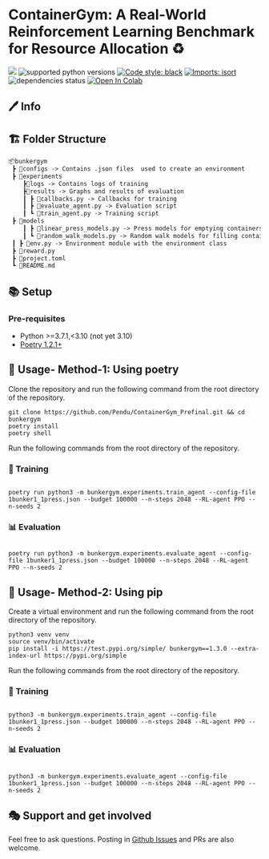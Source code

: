 # ContainerGym: A Real-World Reinforcement Learning Benchmark for Resource Allocation ♻️

[<img src="https://img.shields.io/badge/license-MIT-blue">](https://github.com/vwxyzjn/cleanrl)
![supported python versions](https://img.shields.io/badge/python-%3C%203.10-306998)
[![Code style: black](https://img.shields.io/badge/code%20style-black-000000.svg)](https://github.com/psf/black)
[![Imports: isort](https://img.shields.io/badge/%20imports-isort-%231674b1?style=flat&labelColor=ef8336)](https://pycqa.github.io/isort/)
![dependencies status](https://img.shields.io/badge/dependencies-up%20to%20date-brightgreen)
[![Open In Colab](https://colab.research.google.com/assets/colab-badge.svg)](https://colab.research.google.com/drive/15GNDAoepHN524mFIQsieBJEohRtRt82z?usp=sharing)
## 🖊 Info


## 🏗 Folder Structure 

```txt
📦bunkergym
 ┣ 📂configs -> Contains .json files  used to create an environment
 ┣ 📂experiments 
    ┣📂logs -> Contains logs of training
    ┣📂results -> Graphs and results of evaluation
    ┃ ┣ 📜callbacks.py -> Callbacks for training
    ┃ ┣ 📜evaluate_agent.py -> Evaluation script
    ┃ ┗ 📜train_agent.py -> Training script
 ┣ 📂models
    ┃ ┣ 📜linear_press_models.py -> Press models for emptying containers
    ┃ ┗ 📜random_walk_models.py -> Random walk models for filling containers
 ┃ ┣ 📜env.py -> Environment module with the environment class
 ┣ 📜reward.py
 ┣ 📜project.toml
 ┗ 📜README.md   
```

## 📚 Setup

### Pre-requisites

* Python >=3.7.1,<3.10 (not yet 3.10)
* [Poetry 1.2.1+](https://python-poetry.org)

## 🤖 Usage- Method-1: Using poetry

Clone the repository and run the following command from the root directory of the repository.

```{bash}
git clone https://github.com/Pendu/ContainerGym_Prefinal.git && cd bunkergym
poetry install
poetry shell

```
Run the following commands from the root directory of the repository.

### 👑 Training

```

poetry run python3 -m bunkergym.experiments.train_agent --config-file 1bunker1_1press.json --budget 100000 --n-steps 2048 --RL-agent PPO --n-seeds 2

```
### 📊 Evaluation

```

poetry run python3 -m bunkergym.experiments.evaluate_agent --config-file 1bunker1_1press.json --budget 100000 --n-steps 2048 --RL-agent PPO --n-seeds 2

```

## 🤖 Usage- Method-2: Using pip

Create a virtual environment and run the following command from the root directory of the repository.

```{bash}
python3 venv venv
source venv/bin/activate
pip install -i https://test.pypi.org/simple/ bunkergym==1.3.0 --extra-index-url https://pypi.org/simple

```
Run the following commands from the root directory of the repository.

### 👑 Training

```

python3 -m bunkergym.experiments.train_agent --config-file 1bunker1_1press.json --budget 100000 --n-steps 2048 --RL-agent PPO --n-seeds 2

```

### 📊 Evaluation

```

python3 -m bunkergym.experiments.evaluate_agent --config-file 1bunker1_1press.json --budget 100000 --n-steps 2048 --RL-agent PPO --n-seeds 2

```

## 🎭 Support and get involved

Feel free to ask questions. Posting in [Github Issues]( https://github.com/Pendu/ContainerGym_Prefinal/issues) and PRs are also welcome.


